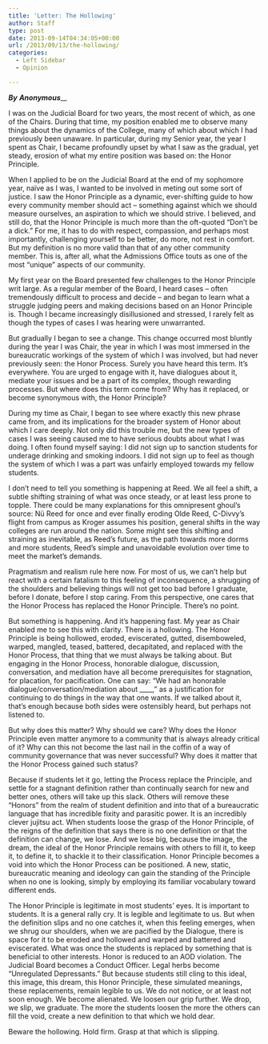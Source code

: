 ```yaml
---
title: 'Letter: The Hollowing'
author: Staff
type: post
date: 2013-09-14T04:34:05+00:00
url: /2013/09/13/the-hollowing/
categories:
  - Left Sidebar
  - Opinion

---
```

_**By** **Anonymous**___

I was on the Judicial Board for two years, the most recent of which, as one of the Chairs. During that time, my position enabled me to observe many things about the dynamics of the College, many of which about which I had previously been unaware. In particular, during my Senior year, the year I spent as Chair, I became profoundly upset by what I saw as the gradual, yet steady, erosion of what my entire position was based on: the Honor Principle.

When I applied to be on the Judicial Board at the end of my sophomore year, naïve as I was, I wanted to be involved in meting out some sort of justice. I saw the Honor Principle as a dynamic, ever-shifting guide to how every community member should act – something against which we should measure ourselves, an aspiration to which we should strive. I believed, and still do, that the Honor Principle is much more than the oft-quoted “Don’t be a dick.” For me, it has to do with respect, compassion, and perhaps most importantly, challenging yourself to be better, do more, not rest in comfort. But my definition is no more valid than that of any other community member. This is, after all, what the Admissions Office touts as one of the most “unique” aspects of our community.

My first year on the Board presented few challenges to the Honor Principle writ large. As a regular member of the Board, I heard cases – often tremendously difficult to process and decide – and began to learn what a struggle judging peers and making decisions based on an Honor Principle is. Though I became increasingly disillusioned and stressed, I rarely felt as though the types of cases I was hearing were unwarranted.

But gradually I began to see a change. This change occurred most bluntly during the year I was Chair, the year in which I was most immersed in the bureaucratic workings of the system of which I was involved, but had never previously seen: the Honor Process. Surely you have heard this term. It’s everywhere. You are urged to engage with it, have dialogues about it, mediate your issues and be a part of its complex, though rewarding processes. But where does this term come from? Why has it replaced, or become synonymous with, the Honor Principle?

During my time as Chair, I began to see where exactly this new phrase came from, and its implications for the broader system of Honor about which I care deeply. Not only did this trouble me, but the new types of cases I was seeing caused me to have serious doubts about what I was doing. I often found myself saying: I did not sign up to sanction students for underage drinking and smoking indoors. I did not sign up to feel as though the system of which I was a part was unfairly employed towards my fellow students.

I don’t need to tell you something is happening at Reed. We all feel a shift, a subtle shifting straining of what was once steady, or at least less prone to topple. There could be many explanations for this omnipresent ghoul’s source: Nü Reed for once and ever finally eroding Olde Reed, C-Divvy’s flight from campus as Kroger assumes his position, general shifts in the way colleges are run around the nation. Some might see this shifting and straining as inevitable, as Reed’s future, as the path towards more dorms and more students, Reed’s simple and unavoidable evolution over time to meet the market’s demands.

Pragmatism and realism rule here now. For most of us, we can’t help but react with a certain fatalism to this feeling of inconsequence, a shrugging of the shoulders and believing things will not get too bad before I graduate, before I donate, before I stop caring. From this perspective, one cares that the Honor Process has replaced the Honor Principle. There’s no point.

But something is happening. And it’s happening fast. My year as Chair enabled me to see this with clarity. There is a hollowing. The Honor Principle is being hollowed, eroded, eviscerated, gutted, disemboweled, warped, mangled, teased, battered, decapitated, and replaced with the Honor Process, that thing that we must always be talking about. But engaging in the Honor Process, honorable dialogue, discussion, conversation, and mediation have all become prerequisites for stagnation, for placation, for pacification. One can say: “We had an honorable dialogue/conversation/mediation about \____,” as a justification for continuing to do things in the way that one wants. If we talked about it, that’s enough because both sides were ostensibly heard, but perhaps not listened to.

But why does this matter? Why should we care? Why does the Honor Principle even matter anymore to a community that is always already critical of it? Why can this not become the last nail in the coffin of a way of community governance that was never successful? Why does it matter that the Honor Process gained such status?

Because if students let it go, letting the Process replace the Principle, and settle for a stagnant definition rather than continually search for new and better ones, others will take up this slack. Others will remove these “Honors” from the realm of student definition and into that of a bureaucratic language that has incredible fixity and parasitic power. It is an incredibly clever jujitsu act. When students loose the grasp of the Honor Principle, of the reigns of the definition that says there is no one definition or that the definition can change, we lose. And we lose big, because the image, the dream, the ideal of the Honor Principle remains with others to fill it, to keep it, to define it, to shackle it to their classification. Honor Principle becomes a void into which the Honor Process can be positioned. A new, static, bureaucratic meaning and ideology can gain the standing of the Principle when no one is looking, simply by employing its familiar vocabulary toward different ends.

The Honor Principle is legitimate in most students’ eyes. It is important to students. It is a general rally cry. It is legible and legitimate to us. But when the definition slips and no one catches it, when this feeling emerges, when we shrug our shoulders, when we are pacified by the Dialogue, there is space for it to be eroded and hollowed and warped and battered and eviscerated. What was once the students is replaced by something that is beneficial to other interests. Honor is reduced to an AOD violation. The Judicial Board becomes a Conduct Officer. Legal herbs become “Unregulated Depressants.” But because students still cling to this ideal, this image, this dream, this Honor Principle, these simulated meanings, these replacements, remain legible to us. We do not notice, or at least not soon enough. We become alienated. We loosen our grip further. We drop, we slip, we graduate. The more the students loosen the more the others can fill the void, create a new definition to that which we hold dear.

Beware the hollowing. Hold firm. Grasp at that which is slipping.